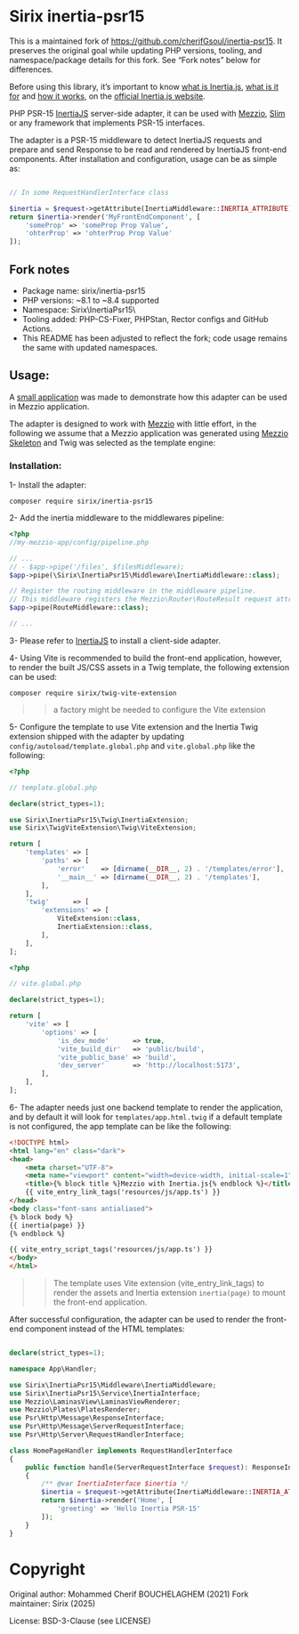# Sirix inertia-psr15

This is a maintained fork of https://github.com/cherifGsoul/inertia-psr15. It preserves the original goal while updating PHP versions, tooling, and namespace/package details for this fork. See “Fork notes” below for differences.

Before using this library, it’s important to know [what is Inertia.js](https://inertiajs.com/#top), [what is it for](https://inertiajs.com/who-is-it-for) and [how it works](https://inertiajs.com/how-it-works), on the [official Inertia.js website](https://inertiajs.com/).

PHP PSR-15 [InertiaJS](https://inertiajs.com/) server-side adapter, it can be used with [Mezzio](https://mezzio.dev/), [Slim](https://www.slimframework.com/) or any framework that implements PSR-15 interfaces.

The adapter is a PSR-15 middleware to detect InertiaJS requests and prepare and send Response to be read and rendered 
by InertiaJS front-end components. After installation and configuration, usage can be as simple as: 

```php

// In some RequestHandlerInterface class

$inertia = $request->getAttribute(InertiaMiddleware::INERTIA_ATTRIBUTE);
return $inertia->render('MyFrontEndComponent', [
    'someProp' => 'someProp Prop Value',
    'ohterProp' => 'ohterProp Prop Value'
]);
```



## Fork notes

- Package name: sirix/inertia-psr15
- PHP versions: ~8.1 to ~8.4 supported
- Namespace: Sirix\\InertiaPsr15\\
- Tooling added: PHP-CS-Fixer, PHPStan, Rector configs and GitHub Actions.
- This README has been adjusted to reflect the fork; code usage remains the same with updated namespaces.

## Usage:

A [small application](https://github.com/sirix777/mezzio-inertia-svelte-demo) was made to demonstrate how this adapter can be used in Mezzio application.

The adapter is designed to work with [Mezzio](https://mezzio.dev/) with little effort, in the following we assume that 
a Mezzio application was generated using [Mezzio Skeleton](https://github.com/mezzio/mezzio-skeleton) and Twig
was selected as the template engine:

### Installation:

1- Install the adapter:

```shell
composer require sirix/inertia-psr15
```

2- Add the inertia middleware to the middlewares pipeline:

```php
<?php
//my-mezzio-app/config/pipeline.php

// ...
// - $app->pipe('/files', $filesMiddleware);
$app->pipe(\Sirix\InertiaPsr15\Middleware\InertiaMiddleware::class);

// Register the routing middleware in the middleware pipeline.
// This middleware registers the Mezzio\Router\RouteResult request attribute.
$app->pipe(RouteMiddleware::class);

// ...
```

3- Please refer to [InertiaJS](https://inertiajs.com/client-side-setup) to install a client-side adapter.

4- Using Vite is recommended to build the front-end application, however, to render the built JS/CSS
assets in a Twig template, the following extension can be used:

```shell
composer require sirix/twig-vite-extension
```

>> a factory might be needed to configure the Vite extension 

5- Configure the template to use Vite extension and the Inertia Twig extension shipped with the adapter
by updating `config/autoload/template.global.php` and `vite.global.php` like the following:

```php
<?php

// template.global.php

declare(strict_types=1);

use Sirix\InertiaPsr15\Twig\InertiaExtension;
use Sirix\TwigViteExtension\Twig\ViteExtension;

return [
    'templates' => [
        'paths' => [
            'error'    => [dirname(__DIR__, 2) . '/templates/error'],
            '__main__' => [dirname(__DIR__, 2) . '/templates'],
        ],
    ],
    'twig'      => [
        'extensions' => [
            ViteExtension::class,
            InertiaExtension::class,
        ],
    ],
];
```

```php
<?php

// vite.global.php

declare(strict_types=1);

return [
    'vite' => [
        'options' => [
            'is_dev_mode'      => true,
            'vite_build_dir'   => 'public/build',
            'vite_public_base' => 'build',
            'dev_server'       => 'http://localhost:5173',
        ],
    ],
];
```

6- The adapter needs just one backend template to render the application, and by default it will look for 
`templates/app.html.twig` if a default template is not configured, the app template can be like the following:

```html
<!DOCTYPE html>
<html lang="en" class="dark">
<head>
    <meta charset="UTF-8">
    <meta name="viewport" content="width=device-width, initial-scale=1">
    <title>{% block title %}Mezzio with Inertia.js{% endblock %}</title>
    {{ vite_entry_link_tags('resources/js/app.ts') }}
</head>
<body class="font-sans antialiased">
{% block body %}
{{ inertia(page) }}
{% endblock %}

{{ vite_entry_script_tags('resources/js/app.ts') }}
</body>
</html>
```
>> The template uses Vite extension (vite_entry_link_tags) to render the assets and Inertia extension 
> `inertia(page)` to mount the front-end application.


After successful configuration, the adapter can be used to render the front-end component instead of the HTML templates:
```php

declare(strict_types=1);

namespace App\Handler;

use Sirix\InertiaPsr15\Middleware\InertiaMiddleware;
use Sirix\InertiaPsr15\Service\InertiaInterface;
use Mezzio\LaminasView\LaminasViewRenderer;
use Mezzio\Plates\PlatesRenderer;
use Psr\Http\Message\ResponseInterface;
use Psr\Http\Message\ServerRequestInterface;
use Psr\Http\Server\RequestHandlerInterface;

class HomePageHandler implements RequestHandlerInterface
{
    public function handle(ServerRequestInterface $request): ResponseInterface
    {
        /** @var InertiaInterface $inertia */
        $inertia = $request->getAttribute(InertiaMiddleware::INERTIA_ATTRIBUTE);
        return $inertia->render('Home', [
            'greeting' => 'Hello Inertia PSR-15'
        ]);
    }
}

```

# Copyright
Original author: Mohammed Cherif BOUCHELAGHEM (2021)
Fork maintainer: Sirix (2025)

License: BSD-3-Clause (see LICENSE)